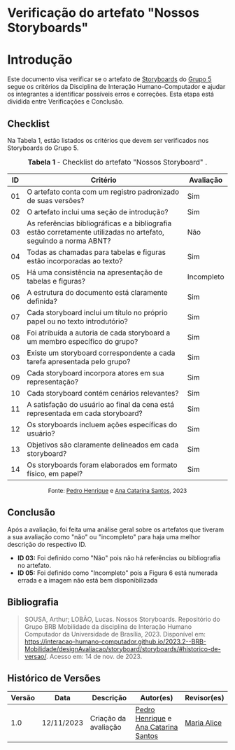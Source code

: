 # Verificação do artefato "Nossos Storyboards"

# Introdução

Este documento visa verificar se o artefato de [Storyboards](https://interacao-humano-computador.github.io/2023.2--BRB-Mobilidade/designAvaliacao/storyboard/storyboards/) do [Grupo 5](https://github.com/Interacao-Humano-Computador/2023.2--BRB-Mobilidade) segue os critérios da Disciplina de Interação Humano-Computador e ajudar os integrantes a identificar possíveis erros e correções. Esta etapa está dividida entre Verificações e Conclusão.

## Checklist

Na Tabela 1, estão listados os critérios que devem ser verificados nos Storyboards do Grupo 5.

<font size="3"><p style="text-align: center"><b>Tabela 1</b> - Checklist do artefato "Nossos Storyboard" . </p></font>

| ID  | Critério                                                                                                         | Avaliação  |
| --- | ---------------------------------------------------------------------------------------------------------------- | ---------- |
| 01  | O artefato conta com um registro padronizado de suas versões?                                                    | Sim        |
| 02  | O artefato inclui uma seção de introdução?                                                                       | Sim        |
| 03  | As referências bibliográficas e a bibliografia estão corretamente utilizadas no artefato, seguindo a norma ABNT? | Não        |
| 04  | Todas as chamadas para tabelas e figuras estão incorporadas ao texto?                                            | Sim        |
| 05  | Há uma consistência na apresentação de tabelas e figuras?                                                        | Incompleto |
| 06  | A estrutura do documento está claramente definida?                                                               | Sim        |
| 07  | Cada storyboard inclui um título no próprio papel ou no texto introdutório?                                      | Sim        |
| 08  | Foi atribuída a autoria de cada storyboard a um membro específico do grupo?                                      | Sim        |
| 03  | Existe um storyboard correspondente a cada tarefa apresentada pelo grupo?                                        | Sim        |
| 09  | Cada storyboard incorpora atores em sua representação?                                                           | Sim        |
| 10  | Cada storyboard contém cenários relevantes?                                                                      | Sim        |
| 11  | A satisfação do usuário ao final da cena está representada em cada storyboard?                                   | Sim        |
| 12  | Os storyboards incluem ações específicas do usuário?                                                             | Sim        |
| 13  | Objetivos são claramente delineados em cada storyboard?                                                          | Sim        |
| 14  | Os storyboards foram elaborados em formato físico, em papel?                                                     | Sim        |

<font size="2"><p style="text-align: center">Fonte: [Pedro Henrique](https://github.com/pedro-hsf) e [Ana Catarina Santos](https://github.com/an4catarina), 2023</p></font>

## Conclusão

Após a avaliação, foi feita uma análise geral sobre os artefatos que tiveram a sua avaliação como "não" ou "incompleto" para haja uma melhor descrição do respectivo ID.

- **ID 03:** Foi definido como "Não" pois não há referências ou bibliografia no artefato.
- **ID 05:** Foi definido como "Incompleto" pois a Figura 6 está numerada errada e a imagem não está bem disponibilizada

## Bibliografia

> SOUSA, Arthur; LOBÂO, Lucas. Nossos Storyboards. Repositório do Grupo BRB Mobilidade da disciplina de Interação Humano Computador da Universidade de Brasília, 2023. Disponível em: <https://interacao-humano-computador.github.io/2023.2--BRB-Mobilidade/designAvaliacao/storyboard/storyboards/#historico-de-versao/>. Acesso em: 14 de nov. de 2023.

## Histórico de Versões

| Versão | Data       | Descrição            | Autor(es)                                                                                              | Revisor(es)                               |
| ------ | ---------- | -------------------- | ------------------------------------------------------------------------------------------------------ | ----------------------------------------- |
| 1.0    | 12/11/2023 | Criação da avaliação | [Pedro Henrique](https://github.com/pedro-hsf) e [Ana Catarina Santos](https://github.com/an4catarina) | [Maria Alice](https://github.com/Maliz30) |
